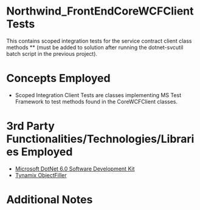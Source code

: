 # Northwind_FrontEndCoreWCFClientTests
This contains scoped integration tests for the service contract client class methods ** (must be added to solution after running the dotnet-svcutil batch script in the previous project).
# Concepts Employed
* Scoped Integration Client Tests are classes implementing MS Test Framework to test methods found in the CoreWCFClient classes.
# 3rd Party Functionalities/Technologies/Libraries Employed
* [Microsoft DotNet 6.0 Software Development Kit](https://learn.microsoft.com/en-us/dotnet/csharp/)
* [Tynamix ObjectFiller](https://objectfiller.net/)
# Additional Notes
